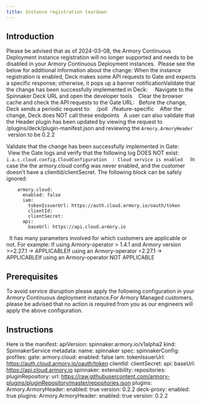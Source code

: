 ```yaml
---
title: Instance registration teardown
---
```


## Introduction
Please be advised that as of 2024-03-08, the Armory Continuous Deployment instance registration will no longer supported and needs to be disabled in your Armory Continuous Deployment instances. 
Please see the below for additional information about the change:
When the instance registration is enabled, Deck makes some API requests to Gate and expects a specific response; otherwise, it pops up a banner notificationValidate that the change has been successfully implemented in Deck:
    Navigate to the Spinnaker Deck URL and open the developer tools    Clear the browser cache and check the API requests to the Gate URL:
  Before the change, Deck sends a periodic request to:
   /poll   /feature-specific
   After the change, Deck does NOT call these endpoints   A user can also validate that the Header plugin has been updated by viewing the request to /plugins/deck/plugin-manifest.json and reviewing the ```Armory.ArmoryHeader ``` version to be 0.2.2

Validate that the change has been successfully implemented in Gate:
     View the Gate logs and verify that the following log DOES NOT exist: ```i.a.c.cloud.config.CloudConfiguration  : Cloud service is enabled```     In case the the armory.cloud config was never enabled, and the customer doesn't have a clientId/clientSecret. The following block can be safely ignored:

        armory.cloud:
          enabled: false
          iam:
            tokenIssuerUrl: https://auth.cloud.armory.io/oauth/token
            clientId: 
            clientSecret: 
          api:
            baseUrl: https://api.cloud.armory.io
 
It has many parameters involved for which customers are applicable or not. For example:
If using Armory-operator > 1.4.1 and Armory version >=2.27.1 -> APPLICABLEIf using an Armory-operator =2.27.1 -> APPLICABLEIf using an Armory-operator  NOT APPLICABLE

## Prerequisites
To avoid service disruption please apply the following configuration in your Armory Continuous deployment instance.For Armory Managed customers, please be advised that no action is required from you as our engineers will apply the above configuration.

## Instructions
Here is the manifest:
apiVersion: spinnaker.armory.io/v1alpha2
kind: SpinnakerService
metadata:
  name: spinnaker
spec:
  spinnakerConfig:
    profiles:
      gate:
        armory.cloud:
          enabled: false
          iam:
            tokenIssuerUrl: https://auth.cloud.armory.io/oauth/token
            clientId: 
            clientSecret: 
          api:
            baseUrl: https://api.cloud.armory.io
        spinnaker:
          extensibility:
            repositories:
              pluginRepository:
                url: https://raw.githubusercontent.com/armory-plugins/pluginRepository/master/repositories.json
            plugins:
              Armory.ArmoryHeader:
                enabled: true
                version: 0.2.2
            deck-proxy:
              enabled: true
              plugins:
                Armory.ArmoryHeader:
                  enabled: true
                  version: 0.2.2

